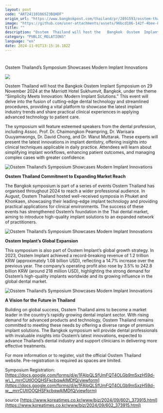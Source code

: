```yaml
---
layout: post
code: "ART24110106523BQHDF"
origin_url: "https://www.bangkokpost.com/thailand/pr/2891593/osstem-thailands-symposium-showcases-modern-implant-innovations"
image: "https://github.com/user-attachments/assets/96bcd106-142f-4bee-8db0-4990fc351998"
title: ""
description: "Osstem  Thailand will host the   Bangkok  Osstem  Implant Symposium   on 29 November 2024 at the Marriott Hotel Sukhumvit, Bangkok, under the theme   “Simplicity Meets Innovation: Modern Implant Solutions.”   This event will delve into the fusion of  cutting-edge  dental technology and streamlined procedures, providing a vital platform to  showcase  the latest implant industry trends and share practical clinical experiences in applying advanced technology to patient care."
category: "PUBLIC_RELATIONS"
language: "en"
date: 2024-11-01T13:15:16.182Z
---
```


# 

Osstem Thailand’s Symposium Showcases Modern Implant Innovations

![](https://static.bangkokpost.com/media/content/20241028/c1_2891593.jpg)

Osstem Thailand will host the Bangkok Osstem Implant Symposium on 29 November 2024 at the Marriott Hotel Sukhumvit, Bangkok, under the theme “Simplicity Meets Innovation: Modern Implant Solutions.” This event will delve into the fusion of cutting-edge dental technology and streamlined procedures, providing a vital platform to showcase the latest implant industry trends and share practical clinical experiences in applying advanced technology to patient care.

The symposium will feature esteemed speakers from the dental profession, including Assoc. Prof. Dr. Chaimongkon Peampring, Dr. Warisara Ouuyamwongs, Dr. David Chong, and Dr. Warut Muttarak. These experts will present the latest innovations in implant dentistry, offering insights into clinical techniques applicable in daily practice. Attendees will learn about simplifying implant workflows, enhancing patient outcomes, and managing complex cases with greater confidence. 

![Osstem Thailand’s Symposium Showcases Modern Implant Innovations](https://static.bangkokpost.com/media/content/20241028/5323803.jpg)

**Osstem Thailand Commitment to Expanding Market Reach**  

The Bangkok symposium is part of a series of events Osstem Thailand has organised throughout 2024 to reach a wider professional audience. In August, Osstem Thailand hosted well-received symposia in Phuket and Khonkaen, showcasing their leading-edge implant technology and providing practical applications for clinical environments. The success of these events has strengthened Osstem’s foundation in the Thai dental market, aiming to introduce high-quality implant solutions to an expanded network of practitioners. 

![Osstem Thailand’s Symposium Showcases Modern Implant Innovations](https://github.com/user-attachments/assets/f8246995-1c0f-4bd7-aefd-e818f06021d3)

**Osstem Implant’s Global Expansion** 

This symposium is also part of Osstem Implant’s global growth strategy. In 2023, Osstem Implant achieved a record-breaking revenue of 1.2 trillion KRW (approximately 1.08 billion USD), reflecting a 14.7% increase over the previous year. The company’s operating profit also rose by 3.5% to 242.8 billion KRW (around 218 million USD), highlighting the strong demand for Osstem’s high-quality implants worldwide and its growing influence in the global dental market. 

![Osstem Thailand’s Symposium Showcases Modern Implant Innovations](https://github.com/user-attachments/assets/55a61663-c7b4-4aa1-979a-4400d3e3a111)

**A Vision for the Future in Thailand** 

Building on global success, Osstem Thailand aims to become a market leader in the country’s rapidly growing dental implant sector. With rising demand for advanced products and technology, Osstem Thailand remains committed to meeting these needs by offering a diverse range of premium implant solutions. The Bangkok symposium will provide dental professionals with invaluable insights into Osstem’s latest innovations, expected to advance Thailand’s dental industry and support clinicians in delivering more effective treatments. 

For more information or to register, visit the official Osstem Thailand website. Pre-registration is required as spaces are limited. 

Symposium Registration: [https://docs.google.com/forms/d/e/1FAIpQLSfUmFQT4OLGb9mSxzH59d-w\_\_mrrCUtIOOQHSFkcbqwAlMDfQ/viewform](https://docs.google.com/forms/d/e/1FAIpQLSfUmFQT4OLGb9mSxzH59d-w__mrrCUtIOOQHSFkcbqwAlMDfQ/viewform)

source [https://www.koreatimes.co.kr/www/biz/2024/09/602\_373915.html](https://www.koreatimes.co.kr/www/biz/2024/09/602_373915.html)